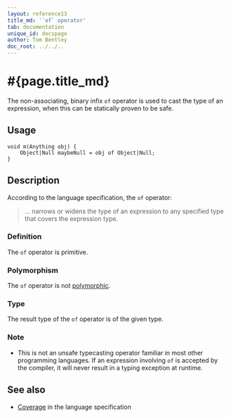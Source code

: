 ```yaml
---
layout: reference13
title_md: '`of` operator'
tab: documentation
unique_id: docspage
author: Tom Bentley
doc_root: ../../..
---
```


# #{page.title_md}

The non-associating, binary infix `of` operator is used to cast 
the type of an expression, when this can be statically proven to 
be safe.

## Usage 

<!-- try: -->
    void m(Anything obj) {
        Object|Null maybeNull = obj of Object|Null;
    }

## Description

According to the language specification, the `of` operator:

> ... narrows or widens the type of an expression to any  specified type 
> that covers the expression type.

### Definition

The `of` operator is primitive.

### Polymorphism

The `of` operator is not [polymorphic](#{page.doc_root}/tour/language-module/#operator_polymorphism). 

### Type

The result type of the `of` operator is of the given type.

### Note

* This is not an unsafe typecasting operator familiar in most other
  programming languages. If an expression involving `of` is accepted
  by the compiler, it will never result in a typing exception at
  runtime.

## See also

* [Coverage](#{site.urls.spec_current}#coverage) in the language 
  specification

